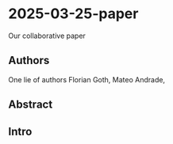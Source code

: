 # 2025-03-25-paper
Our collaborative paper

## Authors
One lie of authors
Florian Goth,
Mateo Andrade, 


## Abstract

## Intro


